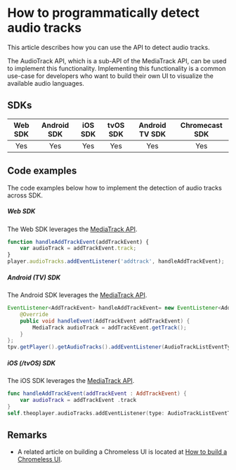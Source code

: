 # How to programmatically detect audio tracks

This article describes how you can use the API to detect audio tracks.

The AudioTrack API, which is a sub-API of the MediaTrack API, can be used to implement this functionality. 
Implementing this functionality is a common use-case for developers who want to build their own UI to visualize the available audio languages.

## SDKs

| Web SDK | Android SDK | iOS SDK | tvOS SDK| Android TV SDK | Chromecast SDK |
| :-----: | :---------: | :-----: | :--: | :------------: | :------------: |
|   Yes   |     Yes     |   Yes   | Yes  |      Yes      |      Yes       |


## Code examples

The code examples below how to implement the detection of audio tracks across SDK.

##### Web SDK

The Web SDK leverages the [MediaTrack API](https://docs.portal.theoplayer.com/api-reference/web/theoplayer.mediatrack.md).

```js
function handleAddTrackEvent(addTrackEvent) {
    var audioTrack = addTrackEvent.track;
}
player.audioTracks.addEventListener('addtrack', handleAddTrackEvent);
```

##### Android (TV) SDK

The Android SDK leverages the [MediaTrack API](https://cdn.theoplayer.com/doc/android/2.55.1/com/theoplayer/android/api/player/track/mediatrack/MediaTrackList.html).

```java
EventListener<AddTrackEvent> handleAddTrackEvent= new EventListener<AddTrackEvent>() {
    @Override
    public void handleEvent(AddTrackEvent addTrackEvent) {
        MediaTrack audioTrack = addTrackEvent.getTrack();
    }
};
tpv.getPlayer().getAudioTracks().addEventListener(AudioTrackListEventTypes.ADDTRACK, handleAddTrackEvent);
```

##### iOS (/tvOS) SDK

The iOS SDK leverages the [MediaTrack API](https://cdn.theoplayer.com/doc/ios/2.55.1/Track%20List%20Events.html#/s:13THEOplayerSDK13AddTrackEventC).

```swift
func handleAddTrackEvent(addTrackEvent : AddTrackEvent) {
    var audioTrack = addTrackEvent .track
}
self.theoplayer.audioTracks.addEventListener(type: AudioTrackListEventTypes.ADD_TRACK, listener: handleAddTrackEvent)
```

## Remarks

- A related article on building a Chromeless UI is located at [How to build a Chromeless UI](../../how-to-guides/11-ui/06-how-to-build-chromeless-ui.md).

